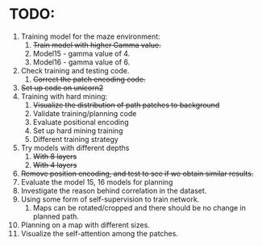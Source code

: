 # TODO:
1. Training model for the maze environment:
	1. ~~Train model with higher Gamma value.~~
	2. Model15 - gamma value of 4.
	3. Model16 - gamma value of 6.
2. Check training and testing code.
	1. ~~Correct the patch encoding code.~~
3. ~~Set up code on unicorn2~~
2. Training with hard mining:
	1. ~~Visualize the distribution of path patches to background~~
	3. Validate training/planning code
	4. Evaluate positional encoding
	4. Set up hard mining training
	5. Different training strategy
3. Try models with different depths
	1. ~~With 8 layers~~
	2. ~~With 4 layers~~
4. ~~Remove position encoding, and test to see if we obtain similar results.~~
3. Evaluate the model 15, 16 models for planning	
3. Investigate the reason behind correlation in the dataset.
4. Using some form of self-supervision to train network.
	1. Maps can be rotated/cropped and there should be no change in planned path.
6. Planning on a map with different sizes.
4. Visualize the self-attention among the patches.